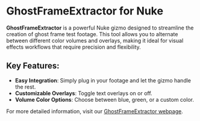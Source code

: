 # GhostFrameExtractor for Nuke

**GhostFrameExtractor** is a powerful Nuke gizmo designed to streamline the creation of ghost frame test footage. This tool allows you to alternate between different color volumes and overlays, making it ideal for visual effects workflows that require precision and flexibility.

## Key Features:
- **Easy Integration**: Simply plug in your footage and let the gizmo handle the rest.
- **Customizable Overlays**: Toggle text overlays on or off.
- **Volume Color Options**: Choose between blue, green, or a custom color.

For more detailed information, visit our [GhostFrameExtractor webpage](https://www.itaki.com/ghostframeextractor-for-nuke/).
